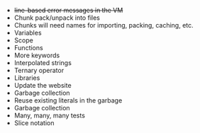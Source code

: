 * ~~line-based error messages in the VM~~
* Chunk pack/unpack into files
* Chunks will need names for importing, packing, caching, etc.
* Variables
* Scope
* Functions
* More keywords
* Interpolated strings
* Ternary operator
* Libraries
* Update the website
* Garbage collection
* Reuse existing literals in the garbage
* Garbage collection
* Many, many, many tests
* Slice notation